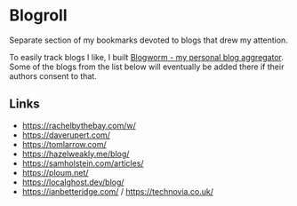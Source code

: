 # Blogroll

Separate section of my bookmarks devoted to blogs that drew my attention.

To easily track blogs I like, I built [Blogworm - my personal blog aggregator](https://blogworm.eu/). Some of the blogs from the list below will eventually be added there if their authors consent to that.

## Links

- https://rachelbythebay.com/w/
- https://daverupert.com/
- https://tomlarrow.com/
- https://hazelweakly.me/blog/
- https://samholstein.com/articles/
- https://ploum.net/
- https://localghost.dev/blog/
- https://ianbetteridge.com/ / https://technovia.co.uk/
